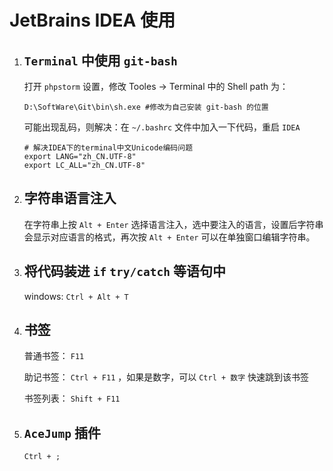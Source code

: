 # JetBrains IDEA 使用

1. ##  `Terminal` 中使用 `git-bash`

   打开 `phpstorm` 设置，修改 Tooles -> Terminal 中的 Shell path 为：

   ```shell
   D:\SoftWare\Git\bin\sh.exe #修改为自己安装 git-bash 的位置
   ```

   可能出现乱码，则解决：在 `~/.bashrc` 文件中加入一下代码，重启 `IDEA` 

   ```shell
   # 解决IDEA下的terminal中文Unicode编码问题
   export LANG="zh_CN.UTF-8"
   export LC_ALL="zh_CN.UTF-8"
   ```

2. ## 字符串语言注入

   在字符串上按 `Alt + Enter` 选择语言注入，选中要注入的语言，设置后字符串会显示对应语言的格式，再次按 `Alt + Enter` 可以在单独窗口编辑字符串。

3. ## 将代码装进 `if` `try/catch` 等语句中

   windows: `Ctrl + Alt + T`

4. ## 书签

   普通书签： `F11`

   助记书签： `Ctrl + F11` ，如果是数字，可以 `Ctrl + 数字` 快速跳到该书签

   书签列表： `Shift + F11`

5. ##  `AceJump` 插件

   `Ctrl + ;`
